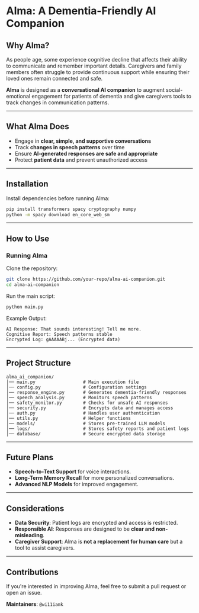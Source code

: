 # Alma: A Dementia-Friendly AI Companion

## Why Alma?

As people age, some experience cognitive decline that affects their ability to communicate and remember important details. Caregivers and family members often struggle to provide continuous support while ensuring their loved ones remain connected and safe. 

**Alma** is designed as a **conversational AI companion** to augment social-emotional engagement for patients of dementia and give caregivers tools to track changes in communication patterns.

---

## What Alma Does

- Engage in **clear, simple, and supportive conversations**  
- Track **changes in speech patterns** over time  
- Ensure **AI-generated responses are safe and appropriate**  
- Protect **patient data** and prevent unauthorized access  

---

## Installation

Install dependencies before running Alma:

```bash
pip install transformers spacy cryptography numpy
python -m spacy download en_core_web_sm
```

---

## How to Use

### **Running Alma**
Clone the repository:
```bash
git clone https://github.com/your-repo/alma-ai-companion.git
cd alma-ai-companion
```

Run the main script:
```bash
python main.py
```

Example Output:
```
AI Response: That sounds interesting! Tell me more.
Cognitive Report: Speech patterns stable
Encrypted Log: gAAAAABj... (Encrypted data)
```

---

## Project Structure
```
alma_ai_companion/
│── main.py                  # Main execution file
│── config.py                # Configuration settings
│── response_engine.py       # Generates dementia-friendly responses
│── speech_analysis.py       # Monitors speech patterns
│── safety_monitor.py        # Checks for unsafe AI responses
│── security.py              # Encrypts data and manages access
│── auth.py                  # Handles user authentication
│── utils.py                 # Helper functions
│── models/                  # Stores pre-trained LLM models
│── logs/                    # Stores safety reports and patient logs
│── database/                # Secure encrypted data storage
```

---

## Future Plans
- **Speech-to-Text Support** for voice interactions.
- **Long-Term Memory Recall** for more personalized conversations.
- **Advanced NLP Models** for improved engagement.

---

## Considerations
- **Data Security**: Patient logs are encrypted and access is restricted.  
- **Responsible AI**: Responses are designed to be **clear and non-misleading**.  
- **Caregiver Support**: Alma is **not a replacement for human care** but a tool to assist caregivers.

---

## Contributions
If you're interested in improving Alma, feel free to submit a pull request or open an issue.

**Maintainers**: `@wi11iamk`
